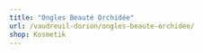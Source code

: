 ```yaml
---
title: "Ongles Beauté Orchidée"
url: /vaudreuil-dorion/ongles-beaute-orchidee/
shop: Kosmetik
---
```

